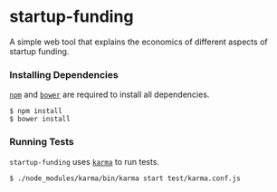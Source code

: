 startup-funding
=======
A simple web tool that explains the economics of different aspects of startup funding.

### Installing Dependencies

[`npm`](https://www.npmjs.com/) and [`bower`](http://bower.io/) are required to install all dependencies.

    $ npm install
    $ bower install

### Running Tests

`startup-funding` uses [`karma`](https://karma-runner.github.io/) to run tests.

    $ ./node_modules/karma/bin/karma start test/karma.conf.js
